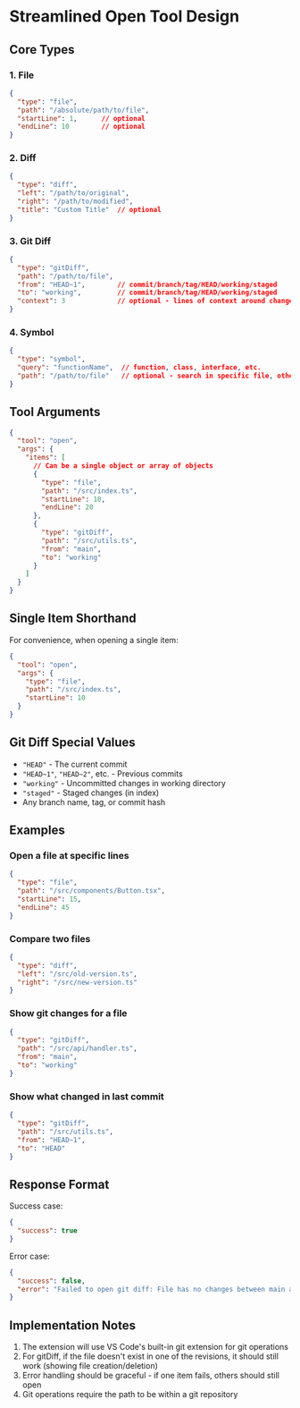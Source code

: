 # Streamlined Open Tool Design

## Core Types

### 1. File
```json
{
  "type": "file",
  "path": "/absolute/path/to/file",
  "startLine": 1,      // optional
  "endLine": 10        // optional
}
```

### 2. Diff
```json
{
  "type": "diff",
  "left": "/path/to/original",
  "right": "/path/to/modified",
  "title": "Custom Title"  // optional
}
```

### 3. Git Diff
```json
{
  "type": "gitDiff",
  "path": "/path/to/file",
  "from": "HEAD~1",        // commit/branch/tag/HEAD/working/staged
  "to": "working",         // commit/branch/tag/HEAD/working/staged
  "context": 3             // optional - lines of context around changes
}
```

### 4. Symbol
```json
{
  "type": "symbol",
  "query": "functionName",  // function, class, interface, etc.
  "path": "/path/to/file"   // optional - search in specific file, otherwise searches workspace
}
```

## Tool Arguments

```json
{
  "tool": "open",
  "args": {
    "items": [
      // Can be a single object or array of objects
      {
        "type": "file",
        "path": "/src/index.ts",
        "startLine": 10,
        "endLine": 20
      },
      {
        "type": "gitDiff",
        "path": "/src/utils.ts",
        "from": "main",
        "to": "working"
      }
    ]
  }
}
```

## Single Item Shorthand

For convenience, when opening a single item:

```json
{
  "tool": "open",
  "args": {
    "type": "file",
    "path": "/src/index.ts",
    "startLine": 10
  }
}
```

## Git Diff Special Values

- `"HEAD"` - The current commit
- `"HEAD~1"`, `"HEAD~2"`, etc. - Previous commits
- `"working"` - Uncommitted changes in working directory
- `"staged"` - Staged changes (in index)
- Any branch name, tag, or commit hash

## Examples

### Open a file at specific lines
```json
{
  "type": "file",
  "path": "/src/components/Button.tsx",
  "startLine": 15,
  "endLine": 45
}
```

### Compare two files
```json
{
  "type": "diff",
  "left": "/src/old-version.ts",
  "right": "/src/new-version.ts"
}
```

### Show git changes for a file
```json
{
  "type": "gitDiff",
  "path": "/src/api/handler.ts",
  "from": "main",
  "to": "working"
}
```

### Show what changed in last commit
```json
{
  "type": "gitDiff",
  "path": "/src/utils.ts",
  "from": "HEAD~1",
  "to": "HEAD"
}
```

## Response Format

Success case:
```json
{
  "success": true
}
```

Error case:
```json
{
  "success": false,
  "error": "Failed to open git diff: File has no changes between main and working"
}
```

## Implementation Notes

1. The extension will use VS Code's built-in git extension for git operations
2. For gitDiff, if the file doesn't exist in one of the revisions, it should still work (showing file creation/deletion)
3. Error handling should be graceful - if one item fails, others should still open
4. Git operations require the path to be within a git repository